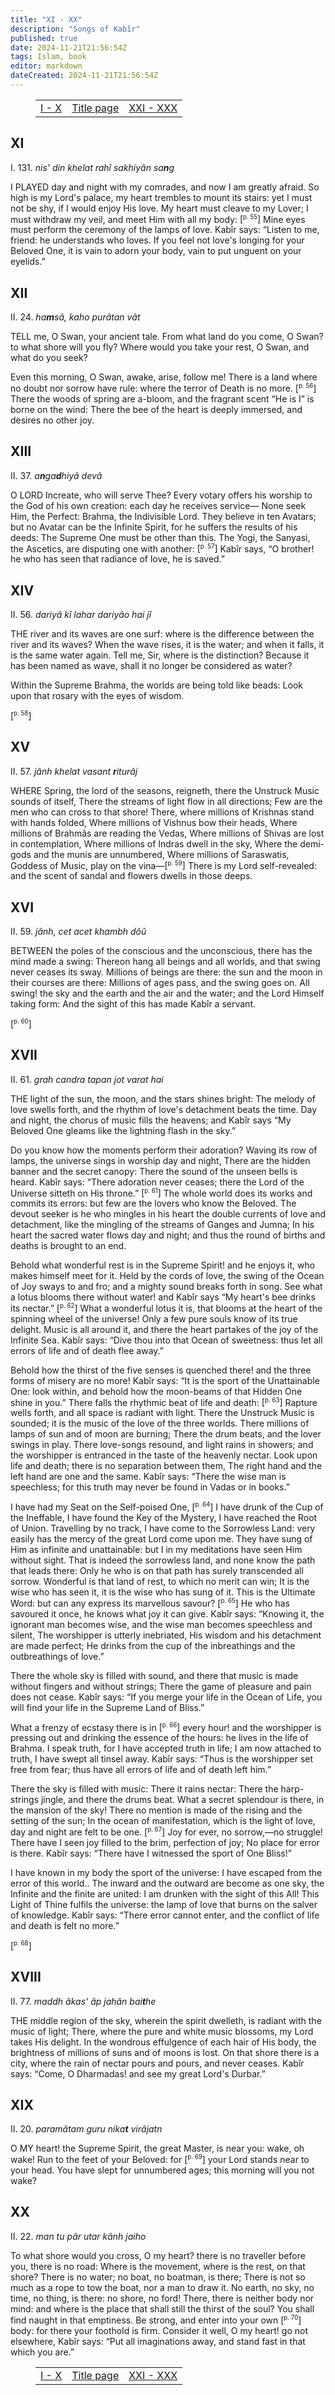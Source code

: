```yaml
---
title: "XI - XX"
description: "Songs of Kabîr"
published: true
date: 2024-11-21T21:56:54Z
tags: Islam, book
editor: markdown
dateCreated: 2024-11-21T21:56:54Z
---
```


<figure class="table chapter-navigator">
  <table>
    <tbody>
      <tr>
        <td>
        <a href="/en/book/Islam/Songs_of_Kabir/1_10">
          <span class="mdi mdi-arrow-left-drop-circle"></span><span class="pl-2">I - X</span>
        </a>
        </td>
        <td>
        <a href="/en/book/Islam/Songs_of_Kabir">
          <span class="mdi mdi-book-open-variant"></span><span class="pl-2">Title page</span>
        </a>
        </td>
        <td>
        <a href="/en/book/Islam/Songs_of_Kabir/21_30">
          <span class="pr-2">XXI - XXX</span><span class="mdi mdi-arrow-right-drop-circle"></span>
        </a>
        </td>
      </tr>
    </tbody>
  </table>
</figure>

## XI

I. 131. _nis' din khelat rahî sakhiyân sa**n**g_

I PLAYED day and night with my comrades, and now I am greatly afraid.
So high is my Lord's palace, my heart trembles to mount its stairs: yet I must not be shy, if I would enjoy His love.
My heart must cleave to my Lover; I must withdraw my veil, and meet Him with all my body: <span id="p55">[<sup><small>p. 55</small></sup>]</span>
Mine eyes must perform the ceremony of the lamps of love.
Kabîr says: “Listen to me, friend: he understands who loves. If you feel not love's longing for your Beloved One, it is vain to adorn your body, vain to put unguent on your eyelids.”

## XII

II. 24. _ha**m**sâ, kaho purâtan vât_

TELL me, O Swan, your ancient tale.
From what land do you come, O Swan? to what shore will you fly?
Where would you take your rest, O Swan, and what do you seek?

Even this morning, O Swan, awake, arise, follow me!
There is a land where no doubt nor sorrow have rule: where the terror of Death is no more. <span id="p56">[<sup><small>p. 56</small></sup>]</span>
There the woods of spring are a-bloom, and the fragrant scent “He is I” is borne on the wind:
There the bee of the heart is deeply immersed, and desires no other joy.

## XIII

II. 37. _a**n**ga**d**hiyâ devâ_

O LORD Increate, who will serve Thee?
Every votary offers his worship to the God of his own creation: each day he receives service—
None seek Him, the Perfect: Brahma, the Indivisible Lord.
They believe in ten Avatars; but no Avatar can be the Infinite Spirit, for he suffers the results of his deeds:
The Supreme One must be other than this.
The Yogi, the Sanyasi, the Ascetics, are disputing one with another: <span id="p57">[<sup><small>p. 57</small></sup>]</span>
Kabîr says, “O brother! he who has seen that radiance of love, he is saved.”

## XIV

II. 56. _dariyâ kî lahar dariyâo hai jî_

THE river and its waves are one
surf: where is the difference between the river and its waves?
When the wave rises, it is the water; and when it falls, it is the same water again. Tell me, Sir, where is the distinction?
Because it has been named as wave, shall it no longer be considered as water?

Within the Supreme Brahma, the worlds are being told like beads:
Look upon that rosary with the eyes of wisdom.

<span id="p58">[<sup><small>p. 58</small></sup>]</span>

## XV

II. 57. _jânh khelat vasant **r**iturâj_

WHERE Spring, the lord of the seasons, reigneth, there the Unstruck Music sounds of itself,
There the streams of light flow in all directions;
Few are the men who can cross to that shore!
There, where millions of Krishnas stand with hands folded,
Where millions of Vishnus bow their heads,
Where millions of Brahmâs are reading the Vedas,
Where millions of Shivas are lost in contemplation,
Where millions of Indras dwell in the sky,
Where the demi-gods and the munis are unnumbered,
Where millions of Saraswatis, Goddess of Music, play on the vina—<span id="p59">[<sup><small>p. 59</small></sup>]</span>
There is my Lord self-revealed: and the scent of sandal and flowers dwells in those deeps.

## XVI

II. 59. _jânh, cet acet khambh dôû_

BETWEEN the poles of the conscious and the unconscious, there has the mind made a swing:
Thereon hang all beings and all worlds, and that swing never ceases its sway.
Millions of beings are there: the sun and the moon in their courses are there:
Millions of ages pass, and the swing goes on.
All swing! the sky and the earth and the air and the water; and the Lord Himself taking form:
And the sight of this has made Kabîr a servant.

<span id="p60">[<sup><small>p. 60</small></sup>]</span>

## XVII

II. 61. _grah candra tapan jot varat hai_

THE light of the sun, the moon, and the stars shines bright:
The melody of love swells forth, and the rhythm of love's detachment beats the time.
Day and night, the chorus of music fills the heavens; and Kabîr says
“My Beloved One gleams like the lightning flash in the sky.”

Do you know how the moments perform their adoration?
Waving its row of lamps, the universe sings in worship day and night,
There are the hidden banner and the secret canopy:
There the sound of the unseen bells is heard.
Kabîr says: “There adoration never ceases; there the Lord of the Universe sitteth on His throne.” <span id="p61">[<sup><small>p. 61</small></sup>]</span>
The whole world does its works and commits its errors: but few are the lovers who know the Beloved.
The devout seeker is he who mingles in his heart the double currents of love and detachment, like the mingling of the streams of Ganges and Jumna;
In his heart the sacred water flows day and night; and thus the round of births and deaths is brought to an end.

Behold what wonderful rest is in the Supreme Spirit! and he enjoys it, who makes himself meet for it.
Held by the cords of love, the swing of the Ocean of Joy sways to and fro; and a mighty sound breaks forth in song.
See what a lotus blooms there without water! and Kabîr says
“My heart's bee drinks its nectar.” <span id="p62">[<sup><small>p. 62</small></sup>]</span>
What a wonderful lotus it is, that blooms at the heart of the spinning wheel of the universe! Only a few pure souls know of its true delight.
Music is all around it, and there the heart partakes of the joy of the Infinite Sea.
Kabîr says: “Dive thou into that Ocean of sweetness: thus let all errors of life and of death flee away.”

Behold how the thirst of the five senses is quenched there! and the three forms of misery are no more!
Kabîr says: “It is the sport of the Unattainable One: look within, and behold how the moon-beams of that Hidden One shine in you.”
There falls the rhythmic beat of life and death: <span id="p63">[<sup><small>p. 63</small></sup>]</span>
Rapture wells forth, and all space is radiant with light.
There the Unstruck Music is sounded; it is the music of the love of the three worlds.
There millions of lamps of sun and of moon are burning;
There the drum beats, and the lover swings in play.
There love-songs resound, and light rains in showers; and the worshipper is entranced in the taste of the heavenly nectar.
Look upon life and death; there is no separation between them,
The right hand and the left hand are one and the same.
Kabîr says: “There the wise man is speechless; for this truth may never be found in Vadas or in books.”

I have had my Seat on the Self-poised One, <span id="p64">[<sup><small>p. 64</small></sup>]</span>
I have drunk of the Cup of the Ineffable,
I have found the Key of the Mystery,
I have reached the Root of Union.
Travelling by no track, I have come to the Sorrowless Land: very easily has the mercy of the great Lord come upon me.
They have sung of Him as infinite and unattainable: but I in my meditations have seen Him without sight.
That is indeed the sorrowless land, and none know the path that leads there:
Only he who is on that path has surely transcended all sorrow.
Wonderful is that land of rest, to which no merit can win;
It is the wise who has seen it, it is the wise who has sung of it.
This is the Ultimate Word: but can any express its marvellous savour? <span id="p65">[<sup><small>p. 65</small></sup>]</span>
He who has savoured it once, he knows what joy it can give.
Kabîr says: “Knowing it, the ignorant man becomes wise, and the wise man becomes speechless and silent,
The worshipper is utterly inebriated,
His wisdom and his detachment are made perfect;
He drinks from the cup of the inbreathings and the outbreathings of love.”

There the whole sky is filled with sound, and there that music is made without fingers and without strings;
There the game of pleasure and pain does not cease.
Kabîr says: “If you merge your life in the Ocean of Life, you will find your life in the Supreme Land of Bliss.”

What a frenzy of ecstasy there is in <span id="p66">[<sup><small>p. 66</small></sup>]</span> every hour! and the worshipper is pressing out and drinking the essence of the hours: he lives in the life of Brahma.
I speak truth, for I have accepted truth in life; I am now attached to truth, I have swept all tinsel away.
Kabîr says: “Thus is the worshipper set free from fear; thus have all errors of life and of death left him.”

There the sky is filled with music:
There it rains nectar:
There the harp-strings jingle, and there the drums beat.
What a secret splendour is there, in the mansion of the sky!
There no mention is made of the rising and the setting of the sun;
In the ocean of manifestation, which is the light of love, day and night are felt to be one. <span id="p67">[<sup><small>p. 67</small></sup>]</span>
Joy for ever, no sorrow,—no struggle!
There have I seen joy filled to the brim, perfection of joy;
No place for error is there.
Kabîr says: “There have I witnessed the sport of One Bliss!”

I have known in my body the sport of the universe: I have escaped from the error of this world..
The inward and the outward are become as one sky, the Infinite and the finite are united: I am drunken with the sight of this All!
This Light of Thine fulfils the universe: the lamp of love that burns on the salver of knowledge.
Kabîr says: “There error cannot enter, and the conflict of life and death is felt no more.”

<span id="p68">[<sup><small>p. 68</small></sup>]</span>

## XVIII

II. 77. _maddh âkas' âp jahân bai**t**he_

THE middle region of the sky, wherein the spirit dwelleth, is radiant with the music of light;
There, where the pure and white music blossoms, my Lord takes His delight.
In the wondrous effulgence of each hair of His body, the brightness of millions of suns and of moons is lost.
On that shore there is a city, where the rain of nectar pours and pours, and never ceases.
Kabîr says: “Come, O Dharmadas! and see my great Lord's Durbar.”

## XIX

II. 20. _paramâtam guru nika**t** virâjatn_

O MY heart! the Supreme Spirit, the great Master, is near you: wake, oh wake!
Run to the feet of your Beloved: for <span id="p69">[<sup><small>p. 69</small></sup>]</span>
your Lord stands near to your head.
You have slept for unnumbered ages; this morning will you not wake?

## XX

II. 22. _man tu pâr utar kânh jaiho_

To what shore would you cross, O my heart? there is no traveller before you, there is no road:
Where is the movement, where is the rest, on that shore?
There is no water; no boat, no boatman, is there;
There is not so much as a rope to tow the boat, nor a man to draw it.
No earth, no sky, no time, no thing, is there: no shore, no ford!
There, there is neither body nor mind: and where is the place that shall still the thirst of the soul? You shall find naught in that emptiness.
Be strong, and enter into your own <span id="p70">[<sup><small>p. 70</small></sup>]</span> body: for there your foothold is firm. Consider it well, O my heart! go not elsewhere,
Kabîr says: “Put all imaginations away, and stand fast in that which you are.”

<figure class="table chapter-navigator">
  <table>
    <tbody>
      <tr>
        <td>
        <a href="/en/book/Islam/Songs_of_Kabir/1_10">
          <span class="mdi mdi-arrow-left-drop-circle"></span><span class="pl-2">I - X</span>
        </a>
        </td>
        <td>
        <a href="/en/book/Islam/Songs_of_Kabir">
          <span class="mdi mdi-book-open-variant"></span><span class="pl-2">Title page</span>
        </a>
        </td>
        <td>
        <a href="/en/book/Islam/Songs_of_Kabir/21_30">
          <span class="pr-2">XXI - XXX</span><span class="mdi mdi-arrow-right-drop-circle"></span>
        </a>
        </td>
      </tr>
    </tbody>
  </table>
</figure>
